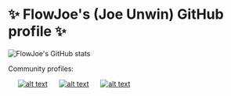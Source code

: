 # ✨ FlowJoe's (Joe Unwin) GitHub profile ✨ 

![FlowJoe's GitHub stats](https://github-readme-stats.vercel.app/api?username=flow-joe&theme=light&show_icons=true&count_private=true)

Community profiles:

&nbsp;&nbsp;&nbsp;&nbsp;&nbsp;[![alt text][1.1]][1]
&nbsp;&nbsp;&nbsp;&nbsp;&nbsp;[![alt text][2.1]][2]
&nbsp;&nbsp;&nbsp;&nbsp;&nbsp;[![alt text][3.1]][3]


<!-- icons -->

[1.1]: http://i.imgur.com/gPCQPaR.png
[2.1]: https://i.imgur.com/jeT47Ys.png
[3.1]: https://i.imgur.com/FSR05ip.png

<!-- links -->

[1]: http://www.twitter.com/flow_joe_
[2]: https://www.linkedin.com/in/joeunwin/
[3]: https://youtube.com/c/FlowJoeVideos
